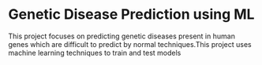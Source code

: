 # Genetic Disease Prediction using ML
This project focuses on predicting genetic diseases present in human genes which are difficult to predict by normal techniques.This project uses machine learning techniques to train and test models 

